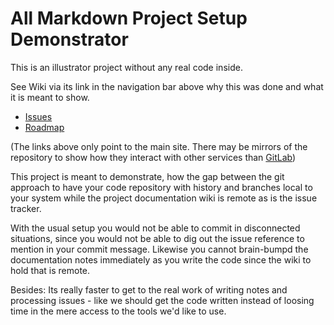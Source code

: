 # All Markdown Project Setup Demonstrator

This is an illustrator project without any real code inside.

See Wiki via its link in the navigation bar above why this was done and what 
it is meant to show.

* [Issues](https://gitlab.com/backendzeit/markdown-demo/blob/trackdown/issues.md)
* [Roadmap](https://gitlab.com/backendzeit/markdown-demo/blob/trackdown/roadmap.md)

(The links above only point to the main site. There may be mirrors of the 
repository to show how they interact with other services than [GitLab][gitlab])

This project is meant to demonstrate, how the gap between the git approach to 
have your code repository with history and branches local to your system while
the project documentation wiki is remote as is the issue tracker.

With the usual setup you would not be able to commit in disconnected situations,
since you would not be able to dig out the issue reference to mention in your
commit message. Likewise you cannot brain-bumpd the documentation notes 
immediately as you write the code since the wiki to hold that is remote.

Besides: Its really faster to get to the real work of writing notes and
processing issues - like we should get the code written instead of loosing
time in the mere access to the tools we'd like to use.

[markdown]: https://daringfireball.net/projects/markdown/
[git]: http://git-scm.com/
[bitbucket]: https://bitbucket.org/
[gitlab]: https://gitlab.com/
[github]: https://github.com/
[trackdown]: http://mgoellnitz.github.io/trackdown/
[mdwiki]: http://mdwiki.info
